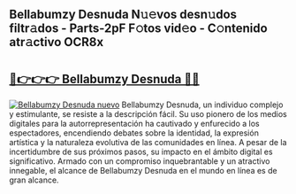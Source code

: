 ## Bellabumzy Desnuda N𝚞𝚎vos desn𝚞dos filtr𝚊dos - Parts-2pF F𝚘tos vid𝚎o - C𝚘ntenido atr𝚊ctivo OCR8x

# <h2><a href="http://mb5ztu.tromn.icu/?c=Bellabumzy+Desnuda">🔗👉👉👉 Bellabumzy Desnuda 🔗🔗</a></h2>

[![Bellabumzy Desnuda nuevo](https://i.imgur.com/pEAQMta.gif)](http://mb5ztu.tromn.icu/?c=Bellabumzy+Desnuda)
Bellabumzy Desnuda, un individuo complejo y estimulante, se resiste a la descripción fácil. Su uso pionero de los medios digitales para la autorrepresentación ha cautivado y enfurecido a los espectadores, encendiendo debates sobre la identidad, la expresión artística y la naturaleza evolutiva de las comunidades en línea. A pesar de la incertidumbre de sus próximos pasos, su impacto en el ámbito digital es significativo. Armado con un compromiso inquebrantable y un atractivo innegable, el alcance de Bellabumzy Desnuda en el mundo en línea es de gran alcance.
